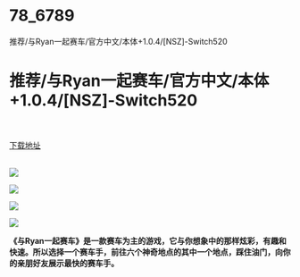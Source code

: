 # 78_6789
推荐/与Ryan一起赛车/官方中文/本体+1.0.4/[NSZ]-Switch520
# 推荐/与Ryan一起赛车/官方中文/本体+1.0.4/[NSZ]-Switch520
 <br/></br>
[下载地址](https://www.switch520.cc/article/6789 "下载地址")
<br/></br>

<p><span><strong><img src="https://www.switch520.cc/muke_img/upload_art_editor_20201019-1_81e57eb7b36605f9d09c005af74cf447.jpg"></strong></span></p>
<p><span><strong><img src="https://www.switch520.cc/muke_img/upload_art_editor_20201019-1_635e3cec3b8ec4a1f98ae4a3ba8c1b1e.jpg"></strong></span></p>
<p><span><strong><img src="https://www.switch520.cc/muke_img/upload_art_editor_20201019-1_3fbec10fda5495ee061df92a8d6ccaa7.jpg"></strong></span></p>
<p><span><strong><img src="https://www.switch520.cc/muke_img/upload_art_editor_20201019-1_5cd53d2cd8c6cdf048df0c992c0fa7f4.jpg"></strong></span></p>
<p></p>
<p><span><strong>《与Ryan一起赛车》是一款赛车为主的游戏，它与你想象中的那样炫彩，有趣和快速。所以选择一个赛车手，前往六个神奇地点的其中一个地点，踩住油门，向你的亲朋好友展示最快的赛车手。</strong></span></p>
<p></p>
